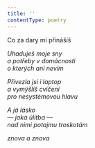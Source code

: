 ```yaml
---
title: ''
contentType: poetry
---
```


<section>

Co za dary mi přinášíš

_Uhaduješ moje sny  
a potřeby v domácnosti  
o kterých ani nevím_

</section>

<section>

_Přivezla jsi i laptop  
a vymýšlíš cvičení  
pro nesystémovou hlavu_

</section>

<section>

_A já lásko  
— jaká úlitba —  
nad nimi potajmu troskotám_

</section>

<section>

_znova a znova_

</section>

